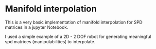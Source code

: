 # Manifold interpolation

This is a very basic implementation of manifold interpolation for SPD matrices in
a jupyter Notebook.

I used a simple example of a 2D - 2 DOF robot for generating meaningful spd matrices
(manipulabilities) to interpolate.
